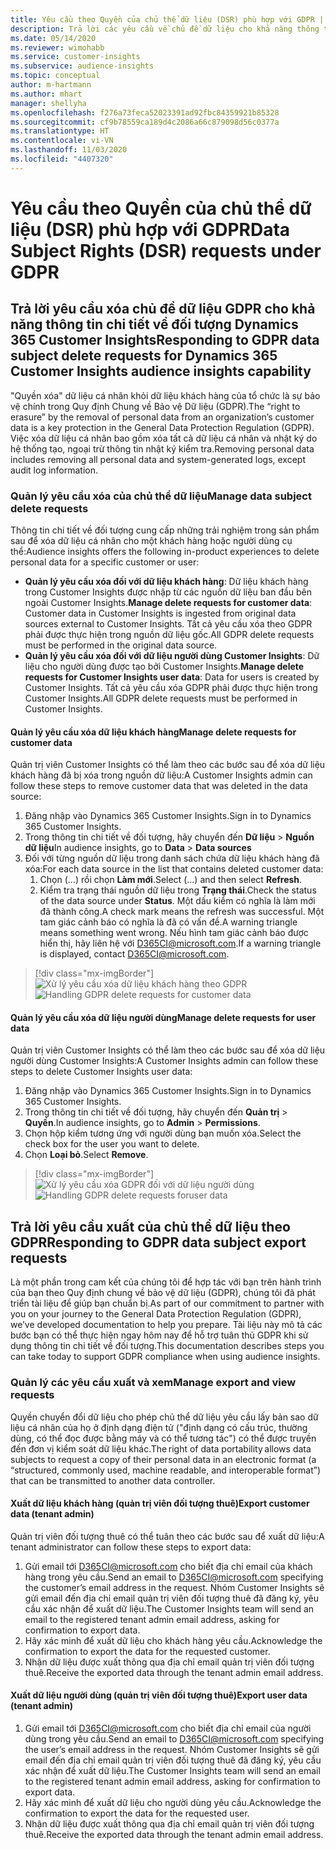 ```yaml
---
title: Yêu cầu theo Quyền của chủ thể dữ liệu (DSR) phù hợp với GDPR | Microsoft Docs
description: Trả lời các yêu cầu về chủ đề dữ liệu cho khả năng thông tin chi tiết về đối tượng Dynamics 365 Customer Insights.
ms.date: 05/14/2020
ms.reviewer: wimohabb
ms.service: customer-insights
ms.subservice: audience-insights
ms.topic: conceptual
author: m-hartmann
ms.author: mhart
manager: shellyha
ms.openlocfilehash: f276a73feca52023391ad92fbc84359921b85328
ms.sourcegitcommit: cf9b78559ca189d4c2086a66c879098d56c0377a
ms.translationtype: HT
ms.contentlocale: vi-VN
ms.lasthandoff: 11/03/2020
ms.locfileid: "4407320"
---
```

# <a name="data-subject-rights-dsr-requests-under-gdpr"></a><span data-ttu-id="ab2aa-103">Yêu cầu theo Quyền của chủ thể dữ liệu (DSR) phù hợp với GDPR</span><span class="sxs-lookup"><span data-stu-id="ab2aa-103">Data Subject Rights (DSR) requests under GDPR</span></span>

## <a name="responding-to-gdpr-data-subject-delete-requests-for-dynamics-365-customer-insights-audience-insights-capability"></a><span data-ttu-id="ab2aa-104">Trả lời yêu cầu xóa chủ đề dữ liệu GDPR cho khả năng thông tin chi tiết về đối tượng Dynamics 365 Customer Insights</span><span class="sxs-lookup"><span data-stu-id="ab2aa-104">Responding to GDPR data subject delete requests for Dynamics 365 Customer Insights audience insights capability</span></span>

<span data-ttu-id="ab2aa-105">"Quyền xóa" dữ liệu cá nhân khỏi dữ liệu khách hàng của tổ chức là sự bảo vệ chính trong Quy định Chung về Bảo vệ Dữ liệu (GDPR).</span><span class="sxs-lookup"><span data-stu-id="ab2aa-105">The “right to erasure” by the removal of personal data from an organization’s customer data is a key protection in the General Data Protection Regulation (GDPR).</span></span> <span data-ttu-id="ab2aa-106">Việc xóa dữ liệu cá nhân bao gồm xóa tất cả dữ liệu cá nhân và nhật ký do hệ thống tạo, ngoại trừ thông tin nhật ký kiểm tra.</span><span class="sxs-lookup"><span data-stu-id="ab2aa-106">Removing personal data includes removing all personal data and system-generated logs, except audit log information.</span></span>

### <a name="manage-data-subject-delete-requests"></a><span data-ttu-id="ab2aa-107">Quản lý yêu cầu xóa của chủ thể dữ liệu</span><span class="sxs-lookup"><span data-stu-id="ab2aa-107">Manage data subject delete requests</span></span>

<span data-ttu-id="ab2aa-108">Thông tin chi tiết về đối tượng cung cấp những trải nghiệm trong sản phẩm sau để xóa dữ liệu cá nhân cho một khách hàng hoặc người dùng cụ thể:</span><span class="sxs-lookup"><span data-stu-id="ab2aa-108">Audience insights offers the following in-product experiences to delete personal data for a specific customer or user:</span></span>

- <span data-ttu-id="ab2aa-109">**Quản lý yêu cầu xóa đối với dữ liệu khách hàng**: Dữ liệu khách hàng trong Customer Insights được nhập từ các nguồn dữ liệu ban đầu bên ngoài Customer Insights.</span><span class="sxs-lookup"><span data-stu-id="ab2aa-109">**Manage delete requests for customer data**: Customer data in Customer Insights is ingested from original data sources external to Customer Insights.</span></span> <span data-ttu-id="ab2aa-110">Tất cả yêu cầu xóa theo GDPR phải được thực hiện trong nguồn dữ liệu gốc.</span><span class="sxs-lookup"><span data-stu-id="ab2aa-110">All GDPR delete requests must be performed in the original data source.</span></span>
- <span data-ttu-id="ab2aa-111">**Quản lý yêu cầu xóa đối với dữ liệu người dùng Customer Insights**: Dữ liệu cho người dùng được tạo bởi Customer Insights.</span><span class="sxs-lookup"><span data-stu-id="ab2aa-111">**Manage delete requests for Customer Insights user data**: Data for users is created by Customer Insights.</span></span> <span data-ttu-id="ab2aa-112">Tất cả yêu cầu xóa GDPR phải được thực hiện trong Customer Insights.</span><span class="sxs-lookup"><span data-stu-id="ab2aa-112">All GDPR delete requests must be performed in Customer Insights.</span></span>

#### <a name="manage-delete-requests-for-customer-data"></a><span data-ttu-id="ab2aa-113">Quản lý yêu cầu xóa dữ liệu khách hàng</span><span class="sxs-lookup"><span data-stu-id="ab2aa-113">Manage delete requests for customer data</span></span>

<span data-ttu-id="ab2aa-114">Quản trị viên Customer Insights có thể làm theo các bước sau để xóa dữ liệu khách hàng đã bị xóa trong nguồn dữ liệu:</span><span class="sxs-lookup"><span data-stu-id="ab2aa-114">A Customer Insights admin can follow these steps to remove customer data that was deleted in the data source:</span></span>

1. <span data-ttu-id="ab2aa-115">Đăng nhập vào Dynamics 365 Customer Insights.</span><span class="sxs-lookup"><span data-stu-id="ab2aa-115">Sign in to Dynamics 365 Customer Insights.</span></span>
2. <span data-ttu-id="ab2aa-116">Trong thông tin chi tiết về đối tượng, hãy chuyển đến **Dữ liệu** > **Nguồn dữ liệu**</span><span class="sxs-lookup"><span data-stu-id="ab2aa-116">In audience insights, go to **Data** > **Data sources**</span></span>
3. <span data-ttu-id="ab2aa-117">Đối với từng nguồn dữ liệu trong danh sách chứa dữ liệu khách hàng đã xóa:</span><span class="sxs-lookup"><span data-stu-id="ab2aa-117">For each data source in the list that contains deleted customer data:</span></span>
   1. <span data-ttu-id="ab2aa-118">Chọn (...) rồi chọn **Làm mới**.</span><span class="sxs-lookup"><span data-stu-id="ab2aa-118">Select (...) and then select **Refresh**.</span></span>
   2. <span data-ttu-id="ab2aa-119">Kiểm tra trạng thái nguồn dữ liệu trong **Trạng thái**.</span><span class="sxs-lookup"><span data-stu-id="ab2aa-119">Check the status of the data source under **Status**.</span></span> <span data-ttu-id="ab2aa-120">Một dấu kiểm có nghĩa là làm mới đã thành công.</span><span class="sxs-lookup"><span data-stu-id="ab2aa-120">A check mark means the refresh was successful.</span></span> <span data-ttu-id="ab2aa-121">Một tam giác cảnh báo có nghĩa là đã có vấn đề.</span><span class="sxs-lookup"><span data-stu-id="ab2aa-121">A warning triangle means something went wrong.</span></span> <span data-ttu-id="ab2aa-122">Nếu hình tam giác cảnh báo được hiển thị, hãy liên hệ với D365CI@microsoft.com.</span><span class="sxs-lookup"><span data-stu-id="ab2aa-122">If a warning triangle is displayed, contact D365CI@microsoft.com.</span></span>

> [!div class="mx-imgBorder"]
> <span data-ttu-id="ab2aa-123">![Xử lý yêu cầu xóa dữ liệu khách hàng theo GDPR](media/gdpr-data-sources.png "Xử lý yêu cầu xóa dữ liệu khách hàng theo GDPR")</span><span class="sxs-lookup"><span data-stu-id="ab2aa-123">![Handling GDPR delete requests for customer data](media/gdpr-data-sources.png "Handling GDPR delete requests for customer data")</span></span>

#### <a name="manage-delete-requests-for-user-data"></a><span data-ttu-id="ab2aa-124">Quản lý yêu cầu xóa dữ liệu người dùng</span><span class="sxs-lookup"><span data-stu-id="ab2aa-124">Manage delete requests for user data</span></span>

<span data-ttu-id="ab2aa-125">Quản trị viên Customer Insights có thể làm theo các bước sau để xóa dữ liệu người dùng Customer Insights:</span><span class="sxs-lookup"><span data-stu-id="ab2aa-125">A Customer Insights admin can follow these steps to delete Customer Insights user data:</span></span>

1. <span data-ttu-id="ab2aa-126">Đăng nhập vào Dynamics 365 Customer Insights.</span><span class="sxs-lookup"><span data-stu-id="ab2aa-126">Sign in to Dynamics 365 Customer Insights.</span></span>
2. <span data-ttu-id="ab2aa-127">Trong thông tin chi tiết về đối tượng, hãy chuyển đến **Quản trị** > **Quyền**.</span><span class="sxs-lookup"><span data-stu-id="ab2aa-127">In audience insights, go to **Admin** > **Permissions**.</span></span>
3. <span data-ttu-id="ab2aa-128">Chọn hộp kiểm tương ứng với người dùng bạn muốn xóa.</span><span class="sxs-lookup"><span data-stu-id="ab2aa-128">Select the check box for the user you want to delete.</span></span>
4. <span data-ttu-id="ab2aa-129">Chọn **Loại bỏ**.</span><span class="sxs-lookup"><span data-stu-id="ab2aa-129">Select **Remove**.</span></span>

> [!div class="mx-imgBorder"]
> <span data-ttu-id="ab2aa-130">![Xử lý yêu cầu xóa GDPR đối với dữ liệu người dùng](media/gdpr-permissions.png "Xử lý yêu cầu xóa dữ liệu người dùng theo GDPR")</span><span class="sxs-lookup"><span data-stu-id="ab2aa-130">![Handling GDPR delete requests foruser data](media/gdpr-permissions.png "Handling GDPR delete requests for user data")</span></span>

## <a name="responding-to-gdpr-data-subject-export-requests"></a><span data-ttu-id="ab2aa-131">Trả lời yêu cầu xuất của chủ thể dữ liệu theo GDPR</span><span class="sxs-lookup"><span data-stu-id="ab2aa-131">Responding to GDPR data subject export requests</span></span>

<span data-ttu-id="ab2aa-132">Là một phần trong cam kết của chúng tôi để hợp tác với bạn trên hành trình của bạn theo Quy định chung về bảo vệ dữ liệu (GDPR), chúng tôi đã phát triển tài liệu để giúp bạn chuẩn bị.</span><span class="sxs-lookup"><span data-stu-id="ab2aa-132">As part of our commitment to partner with you on your journey to the General Data Protection Regulation (GDPR), we’ve developed documentation to help you prepare.</span></span> <span data-ttu-id="ab2aa-133">Tài liệu này mô tả các bước bạn có thể thực hiện ngay hôm nay để hỗ trợ tuân thủ GDPR khi sử dụng thông tin chi tiết về đối tượng.</span><span class="sxs-lookup"><span data-stu-id="ab2aa-133">This documentation describes steps you can take today to support GDPR compliance when using audience insights.</span></span>

### <a name="manage-export-and-view-requests"></a><span data-ttu-id="ab2aa-134">Quản lý các yêu cầu xuất và xem</span><span class="sxs-lookup"><span data-stu-id="ab2aa-134">Manage export and view requests</span></span>

<span data-ttu-id="ab2aa-135">Quyền chuyển đổi dữ liệu cho phép chủ thể dữ liệu yêu cầu lấy bản sao dữ liệu cá nhân của họ ở định dạng điện tử ("định dạng có cấu trúc, thường dùng, có thể đọc được bằng máy và có thể tương tác") có thể được truyền đến đơn vị kiểm soát dữ liệu khác.</span><span class="sxs-lookup"><span data-stu-id="ab2aa-135">The right of data portability allows data subjects to request a copy of their personal data in an electronic format (a “structured, commonly used, machine readable, and interoperable format”) that can be transmitted to another data controller.</span></span>

#### <a name="export-customer-data-tenant-admin"></a><span data-ttu-id="ab2aa-136">Xuất dữ liệu khách hàng (quản trị viên đối tượng thuê)</span><span class="sxs-lookup"><span data-stu-id="ab2aa-136">Export customer data (tenant admin)</span></span>

<span data-ttu-id="ab2aa-137">Quản trị viên đối tượng thuê có thể tuân theo các bước sau để xuất dữ liệu:</span><span class="sxs-lookup"><span data-stu-id="ab2aa-137">A tenant administrator can follow these steps to export data:</span></span>

1. <span data-ttu-id="ab2aa-138">Gửi email tới D365CI@microsoft.com cho biết địa chỉ email của khách hàng trong yêu cầu.</span><span class="sxs-lookup"><span data-stu-id="ab2aa-138">Send an email to D365CI@microsoft.com specifying the customer’s email address in the request.</span></span> <span data-ttu-id="ab2aa-139">Nhóm Customer Insights sẽ gửi email đến địa chỉ email quản trị viên đối tượng thuê đã đăng ký, yêu cầu xác nhận để xuất dữ liệu.</span><span class="sxs-lookup"><span data-stu-id="ab2aa-139">The Customer Insights team will send an email to the registered tenant admin email address, asking for confirmation to export data.</span></span>
2. <span data-ttu-id="ab2aa-140">Hãy xác minh để xuất dữ liệu cho khách hàng yêu cầu.</span><span class="sxs-lookup"><span data-stu-id="ab2aa-140">Acknowledge the confirmation to export the data for the requested customer.</span></span>
3. <span data-ttu-id="ab2aa-141">Nhận dữ liệu được xuất thông qua địa chỉ email quản trị viên đối tượng thuê.</span><span class="sxs-lookup"><span data-stu-id="ab2aa-141">Receive the exported data through the tenant admin email address.</span></span>

#### <a name="export-user-data-tenant-admin"></a><span data-ttu-id="ab2aa-142">Xuất dữ liệu người dùng (quản trị viên đối tượng thuê)</span><span class="sxs-lookup"><span data-stu-id="ab2aa-142">Export user data (tenant admin)</span></span>

1. <span data-ttu-id="ab2aa-143">Gửi email tới D365CI@microsoft.com cho biết địa chỉ email của người dùng trong yêu cầu.</span><span class="sxs-lookup"><span data-stu-id="ab2aa-143">Send an email to D365CI@microsoft.com specifying the user’s email address in the request.</span></span> <span data-ttu-id="ab2aa-144">Nhóm Customer Insights sẽ gửi email đến địa chỉ email quản trị viên đối tượng thuê đã đăng ký, yêu cầu xác nhận để xuất dữ liệu.</span><span class="sxs-lookup"><span data-stu-id="ab2aa-144">The Customer Insights team will send an email to the registered tenant admin email address, asking for confirmation to export data.</span></span>
2. <span data-ttu-id="ab2aa-145">Hãy xác minh để xuất dữ liệu cho người dùng yêu cầu.</span><span class="sxs-lookup"><span data-stu-id="ab2aa-145">Acknowledge the confirmation to export the data for the requested user.</span></span>
3. <span data-ttu-id="ab2aa-146">Nhận dữ liệu được xuất thông qua địa chỉ email quản trị viên đối tượng thuê.</span><span class="sxs-lookup"><span data-stu-id="ab2aa-146">Receive the exported data through the tenant admin email address.</span></span>
